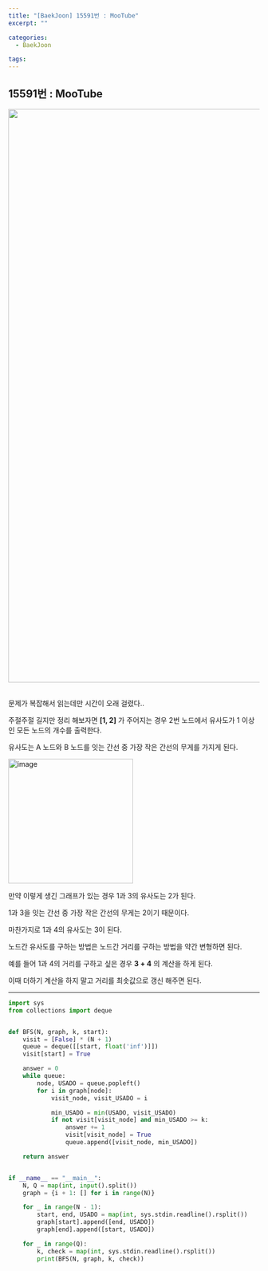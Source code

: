 ```yaml
---
title: "[BaekJoon] 15591번 : MooTube"
excerpt: ""

categories:
  - BaekJoon

tags:
---
```


## 15591번 : MooTube

<center><img width="1150" alt="" src="https://user-images.githubusercontent.com/54533309/109385644-b105aa00-7938-11eb-82ec-ef1fa966f613.png">
</center>


<br>

문제가 복잡해서 읽는데만 시간이 오래 걸렸다..

주절주절 길지만 정리 해보자면 **[1, 2]** 가 주어지는 경우 2번 노드에서 유사도가 1 이상인 모든 노드의 개수를 출력한다.

유사도는 A 노드와 B 노드를 잇는 간선 중 가장 작은 간선의 무게를 가지게 된다.

<img src="https://user-images.githubusercontent.com/54533309/109385718-486afd00-7939-11eb-812f-2943210e5673.png" alt="image" width=250 />

만약 이렇게 생긴 그래프가 있는 경우 1과 3의 유사도는 2가 된다.

1과 3을 잇는 간선 중 가장 작은 간선의 무게는 2이기 때문이다.

마찬가지로 1과 4의 유사도는 3이 된다.

노드간 유사도를 구하는 방법은 노드간 거리를 구하는 방법을 약간 변형하면 된다.

예를 들어 1과 4의 거리를 구하고 싶은 경우 **3 + 4** 의 계산을 하게 된다.

이때 더하기 계산을 하지 말고 거리를 최솟값으로 갱신 해주면 된다.

---

```python
import sys
from collections import deque


def BFS(N, graph, k, start):
	visit = [False] * (N + 1)
	queue = deque([[start, float('inf')]])
	visit[start] = True

	answer = 0
	while queue:
		node, USADO = queue.popleft()
		for i in graph[node]:
			visit_node, visit_USADO = i

			min_USADO = min(USADO, visit_USADO)
			if not visit[visit_node] and min_USADO >= k:
				answer += 1
				visit[visit_node] = True
				queue.append([visit_node, min_USADO])

	return answer


if __name__ == "__main__":
	N, Q = map(int, input().split())
	graph = {i + 1: [] for i in range(N)}

	for _ in range(N - 1):
		start, end, USADO = map(int, sys.stdin.readline().rsplit())
		graph[start].append([end, USADO])
		graph[end].append([start, USADO])

	for _ in range(Q):
		k, check = map(int, sys.stdin.readline().rsplit())
		print(BFS(N, graph, k, check))
```

<br>